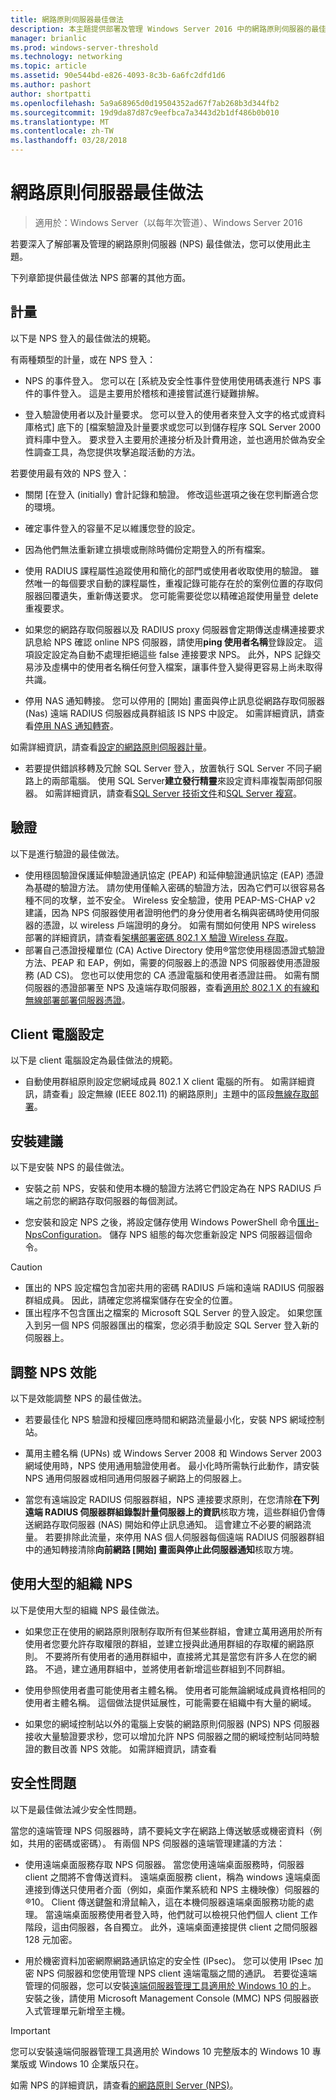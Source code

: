 ```yaml
---
title: 網路原則伺服器最佳做法
description: 本主題提供部署及管理 Windows Server 2016 中的網路原則伺服器的最佳做法。
manager: brianlic
ms.prod: windows-server-threshold
ms.technology: networking
ms.topic: article
ms.assetid: 90e544bd-e826-4093-8c3b-6a6fc2dfd1d6
ms.author: pashort
author: shortpatti
ms.openlocfilehash: 5a9a68965d0d19504352ad67f7ab268b3d344fb2
ms.sourcegitcommit: 19d9da87d87c9eefbca7a3443d2b1df486b0b010
ms.translationtype: MT
ms.contentlocale: zh-TW
ms.lasthandoff: 03/28/2018
---
```

# <a name="network-policy-server-best-practices"></a>網路原則伺服器最佳做法

>適用於：Windows Server（以每年次管道）、Windows Server 2016

若要深入了解部署及管理的網路原則伺服器 \(NPS\) 最佳做法，您可以使用此主題。

下列章節提供最佳做法 NPS 部署的其他方面。

## <a name="accounting"></a>計量

以下是 NPS 登入的最佳做法的規範。

有兩種類型的計量，或在 NPS 登入：

- NPS 的事件登入。 您可以在 [系統及安全性事件登使用使用碼表進行 NPS 事件的事件登入。 這是主要用於稽核和連接嘗試進行疑難排解。

- 登入驗證使用者以及計量要求。 您可以登入的使用者來登入文字的格式或資料庫格式] 底下的 [檔案驗證及計量要求或您可以到儲存程序 SQL Server 2000 資料庫中登入。 要求登入主要用於連接分析及計費用途，並也適用於做為安全性調查工具，為您提供攻擊追蹤活動的方法。

若要使用最有效的 NPS 登入：

- 關閉 [在登入 \(initially\) 會計記錄和驗證。 修改這些選項之後在您判斷適合您的環境。

- 確定事件登入的容量不足以維護您登的設定。

- 因為他們無法重新建立損壞或刪除時備份定期登入的所有檔案。

- 使用 RADIUS 課程屬性追蹤使用和簡化的部門或使用者收取使用的驗證。 雖然唯一的每個要求自動的課程屬性，重複記錄可能存在於的案例位置的存取伺服器回覆遺失，重新傳送要求。 您可能需要從您以精確追蹤使用量登 delete 重複要求。

- 如果您的網路存取伺服器以及 RADIUS proxy 伺服器會定期傳送虛構連接要求訊息給 NPS 確認 online NPS 伺服器，請使用**ping 使用者名稱**登錄設定。 這項設定設定為自動不處理拒絕這些 false 連接要求 NPS。 此外，NPS 記錄交易涉及虛構中的使用者名稱任何登入檔案，讓事件登入變得更容易上尚未取得共識。

- 停用 NAS 通知轉接。 您可以停用的 [開始] 畫面與停止訊息從網路存取伺服器 (Nas) 遠端 RADIUS 伺服器成員群組該 IS NPS 中設定。 如需詳細資訊，請查看[停用 NAS 通知轉寄](nps-disable-nas-notifications.md)。

如需詳細資訊，請查看[設定的網路原則伺服器計量](nps-accounting-configure.md)。

- 若要提供錯誤移轉及冗餘 SQL Server 登入，放置執行 SQL Server 不同子網路上的兩部電腦。 使用 SQL Server**建立發行精靈**來設定資料庫複製兩部伺服器。 如需詳細資訊，請查看[SQL Server 技術文件](https://msdn.microsoft.com/library/ms130214.aspx)和[SQL Server 複寫](https://msdn.microsoft.com/library/ms151198.aspx)。

## <a name="authentication"></a>驗證

以下是進行驗證的最佳做法。

- 使用穩固驗證保護延伸驗證通訊協定 \(PEAP\) 和延伸驗證通訊協定 \(EAP\) 憑證為基礎的驗證方法。 請勿使用僅輸入密碼的驗證方法，因為它們可以很容易各種不同的攻擊，並不安全。 Wireless 安全驗證，使用 PEAP\-MS\-CHAP v2 建議，因為 NPS 伺服器使用者證明他們的身分使用者名稱與密碼時使用伺服器的憑證，以 wireless 戶端證明的身分。  如需有關如何使用 NPS wireless 部署的詳細資訊，請查看[架構部署密碼 802.1 X 驗證 Wireless 存取](https://technet.microsoft.com/windows-server-docs/networking/core-network-guide/cncg/wireless/a-deploy-8021x-wireless-access)。
- 部署自己憑證授權單位 \(CA\) Active Directory 使用&reg;當您使用穩固憑證式驗證方法、PEAP 和 EAP，例如，需要的伺服器上的憑證 NPS 伺服器使用憑證服務 \(AD CS\)。 您也可以使用您的 CA 憑證電腦和使用者憑證註冊。 如需有關伺服器的憑證部署至 NPS 及遠端存取伺服器，查看[適用於 802.1 X 的有線和無線部署部署伺服器憑證](https://technet.microsoft.com/windows-server-docs/networking/core-network-guide/cncg/server-certs/deploy-server-certificates-for-802.1x-wired-and-wireless-deployments)。

## <a name="client-computer-configuration"></a>Client 電腦設定

以下是 client 電腦設定為最佳做法的規範。

- 自動使用群組原則設定您網域成員 802.1 X client 電腦的所有。 如需詳細資訊，請查看」設定無線 (IEEE 802.11) 的網路原則」主題中的區段[無線存取部署](https://technet.microsoft.com/windows-server-docs/networking/core-network-guide/cncg/wireless/e-wireless-access-deployment#bkmk_policies)。

## <a name="installation-suggestions"></a>安裝建議

以下是安裝 NPS 的最佳做法。

- 安裝之前 NPS，安裝和使用本機的驗證方法將它們設定為在 NPS RADIUS 戶端之前您的網路存取伺服器的每個測試。

- 您安裝和設定 NPS 之後，將設定儲存使用 Windows PowerShell 命令[匯出-NpsConfiguration](https://technet.microsoft.com/en-us/library/jj872749.aspx)。 儲存 NPS 組態的每次您重新設定 NPS 伺服器這個命令。

>[!CAUTION]
>- 匯出的 NPS 設定檔包含加密共用的密碼 RADIUS 戶端和遠端 RADIUS 伺服器群組成員。 因此，請確定您將檔案儲存在安全的位置。
>- 匯出程序不包含匯出之檔案的 Microsoft SQL Server 的登入設定。 如果您匯入到另一個 NPS 伺服器匯出的檔案，您必須手動設定 SQL Server 登入新的伺服器上。

## <a name="performance-tuning-nps"></a>調整 NPS 效能

以下是效能調整 NPS 的最佳做法。

- 若要最佳化 NPS 驗證和授權回應時間和網路流量最小化，安裝 NPS 網域控制站。

- 萬用主體名稱 \(UPNs\) 或 Windows Server 2008 和 Windows Server 2003 網域使用時，NPS 使用通用驗證使用者。 最小化時所需執行此動作，請安裝 NPS 通用伺服器或相同通用伺服器子網路上的伺服器上。

- 當您有遠端設定 RADIUS 伺服器群組，NPS 連接要求原則，在您清除**在下列遠端 RADIUS 伺服器群組錄製計量伺服器上的資訊**核取方塊，這些群組仍會傳送網路存取伺服器 \(NAS\) 開始和停止訊息通知。 這會建立不必要的網路流量。 若要排除此流量，來停用 NAS 個人伺服器每個遠端 RADIUS 伺服器群組中的通知轉接清除**向前網路 [開始] 畫面與停止此伺服器通知**核取方塊。

## <a name="using-nps-in-large-organizations"></a>使用大型的組織 NPS

以下是使用大型的組織 NPS 最佳做法。

- 如果您正在使用的網路原則限制存取所有但某些群組，會建立萬用適用於所有使用者您要允許存取權限的群組，並建立授與此通用群組的存取權的網路原則。 不要將所有使用者的通用群組中，直接將尤其是當您有許多人在您的網路。 不過，建立通用群組中，並將使用者新增這些群組到不同群組。

- 使用參照使用者盡可能使用者主體名稱。 使用者可能無論網域成員資格相同的使用者主體名稱。 這個做法提供延展性，可能需要在組織中有大量的網域。

- 如果您的網域控制站以外的電腦上安裝的網路原則伺服器 \(NPS\) NPS 伺服器接收大量驗證要求秒，您可以增加允許 NPS 伺服器之間的網域控制站同時驗證的數目改善 NPS 效能。 如需詳細資訊，請查看 

## <a name="security-issues"></a>安全性問題

以下是最佳做法減少安全性問題。

當您的遠端管理 NPS 伺服器時，請不要純文字在網路上傳送敏感或機密資料（例如，共用的密碼或密碼）。 有兩個 NPS 伺服器的遠端管理建議的方法：

- 使用遠端桌面服務存取 NPS 伺服器。 當您使用遠端桌面服務時，伺服器 client 之間將不會傳送資料。 遠端桌面服務 client，稱為 windows 遠端桌面連接到傳送只使用者介面（例如，桌面作業系統和 NPS 主機映像）伺服器的&reg;10。 Client 傳送鍵盤和滑鼠輸入，這在本機伺服器遠端桌面服務功能的處理。 當遠端桌面服務使用者登入時，他們就可以檢視只他們個人 client 工作階段，這由伺服器，各自獨立。 此外，遠端桌面連接提供 client 之間伺服器 128 元加密。

- 用於機密資料加密網際網路通訊協定的安全性 (IPsec)。 您可以使用 IPsec 加密 NPS 伺服器和您使用管理 NPS client 遠端電腦之間的通訊。 若要從遠端管理的伺服器，您可以安裝[遠端伺服器管理工具適用於 Windows 10 的](https://www.microsoft.com/download/details.aspx?id=45520)上。 安裝之後，請使用 Microsoft Management Console (MMC) NPS 伺服器嵌入式管理單元新增至主機。

>[!IMPORTANT]
>您可以安裝遠端伺服器管理工具適用於 Windows 10 完整版本的 Windows 10 專業版或 Windows 10 企業版只在。

如需 NPS 的詳細資訊，請查看[的網路原則 Server (NPS)](nps-top.md)。

